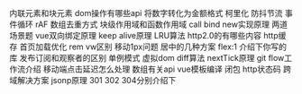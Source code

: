 内联元素和块元素
dom操作有哪些api
将数字转化为金额格式
柯里化
防抖节流
事件循环
rAF
数组去重方式
块级作用域和函数作用域
call bind new实现原理
两道场景题
vue双向绑定原理
keep alive原理
LRU算法
http2.0的有哪些内容
http缓存
首页加载优化
rem vw区别
移动1px问题
居中的几种方案
flex:1
介绍下你写的库
发布订阅和观察者的区别
单例模式
虚拟dom
diff算法
nextTick原理
git flow工作流介绍
移动端点击延迟怎么处理
数组有关api
vue模板编译
闭包
http状态码
跨域解决方案
jsonp原理
301 302 304分别介绍下
